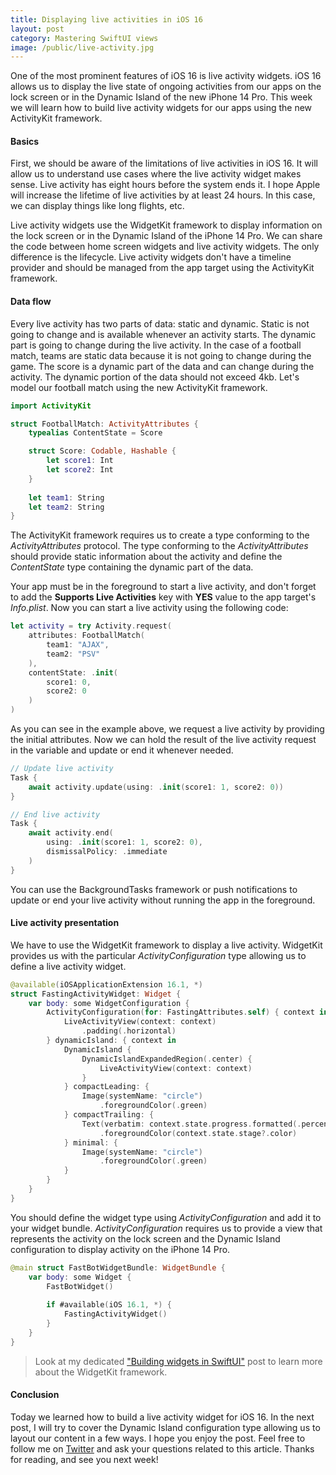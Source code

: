 ```yaml
---
title: Displaying live activities in iOS 16
layout: post
category: Mastering SwiftUI views
image: /public/live-activity.jpg
---
```


One of the most prominent features of iOS 16 is live activity widgets. iOS 16 allows us to display the live state of ongoing activities from our apps on the lock screen or in the Dynamic Island of the new iPhone 14 Pro. This week we will learn how to build live activity widgets for our apps using the new ActivityKit framework.

#### Basics
First, we should be aware of the limitations of live activities in iOS 16. It will allow us to understand use cases where the live activity widget makes sense. Live activity has eight hours before the system ends it. I hope Apple will increase the lifetime of live activities by at least 24 hours. In this case, we can display things like long flights, etc.

Live activity widgets use the WidgetKit framework to display information on the lock screen or in the Dynamic Island of the iPhone 14 Pro. We can share the code between home screen widgets and live activity widgets. The only difference is the lifecycle. Live activity widgets don't have a timeline provider and should be managed from the app target using the ActivityKit framework.

#### Data flow
Every live activity has two parts of data: static and dynamic. Static is not going to change and is available whenever an activity starts. The dynamic part is going to change during the live activity. In the case of a football match, teams are static data because it is not going to change during the game. The score is a dynamic part of the data and can change during the activity. The dynamic portion of the data should not exceed 4kb. Let's model our football match using the new ActivityKit framework.

```swift
import ActivityKit

struct FootballMatch: ActivityAttributes {
    typealias ContentState = Score

    struct Score: Codable, Hashable {
        let score1: Int
        let score2: Int
    }
    
    let team1: String
    let team2: String
}
```

The ActivityKit framework requires us to create a type conforming to the *ActivityAttributes* protocol. The type conforming to the *ActivityAttributes* should provide static information about the activity and define the *ContentState* type containing the dynamic part of the data. 

Your app must be in the foreground to start a live activity, and don't forget to add the **Supports Live Activities** key with **YES** value to the app target's *Info.plist*. Now you can start a live activity using the following code:

```swift
let activity = try Activity.request(
    attributes: FootballMatch(
        team1: "AJAX",
        team2: "PSV"
    ),
    contentState: .init(
        score1: 0,
        score2: 0
    )
)
```

As you can see in the example above, we request a live activity by providing the initial attributes. Now we can hold the result of the live activity request in the variable and update or end it whenever needed.

```swift
// Update live activity
Task {
    await activity.update(using: .init(score1: 1, score2: 0))
}

// End live activity
Task {
    await activity.end(
        using: .init(score1: 1, score2: 0),
        dismissalPolicy: .immediate
    )
}

```


You can use the BackgroundTasks framework or push notifications to update or end your live activity without running the app in the foreground.

#### Live activity presentation
We have to use the WidgetKit framework to display a live activity. WidgetKit provides us with the particular *ActivityConfiguration* type allowing us to define a live activity widget.

```swift
@available(iOSApplicationExtension 16.1, *)
struct FastingActivityWidget: Widget {
    var body: some WidgetConfiguration {
        ActivityConfiguration(for: FastingAttributes.self) { context in
            LiveActivityView(context: context)
                .padding(.horizontal)
        } dynamicIsland: { context in
            DynamicIsland {
                DynamicIslandExpandedRegion(.center) {
                    LiveActivityView(context: context)
                }
            } compactLeading: {
                Image(systemName: "circle")
                    .foregroundColor(.green)
            } compactTrailing: {
                Text(verbatim: context.state.progress.formatted(.percent)
                    .foregroundColor(context.state.stage?.color)
            } minimal: {
                Image(systemName: "circle")
                    .foregroundColor(.green)
            }
        }
    }
}
```

You should define the widget type using *ActivityConfiguration* and add it to your widget bundle. *ActivityConfiguration* requires us to provide a view that represents the activity on the lock screen and the Dynamic Island configuration to display activity on the iPhone 14 Pro. 

```swift
@main struct FastBotWidgetBundle: WidgetBundle {
    var body: some Widget {
        FastBotWidget()
        
        if #available(iOS 16.1, *) {
            FastingActivityWidget()
        }
    }
}
```

> Look at my dedicated ["Building widgets in SwiftUI"](/2020/09/09/building-widgets-in-swiftui/) post to learn more about the WidgetKit framework.

#### Conclusion
Today we learned how to build a live activity widget for iOS 16. In the next post, I will try to cover the Dynamic Island configuration type allowing us to layout our content in a few ways. I hope you enjoy the post. Feel free to follow me on [Twitter](https://twitter.com/mecid) and ask your questions related to this article. Thanks for reading, and see you next week!
